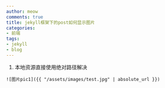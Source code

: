 ```yaml
---
author: meow
comments: true
title: jekyll框架下的post如何显示图片
categories:
- 前端
tags:
- jekyll
- blog
---
```


1. 本地资源直接使用绝对路径解决

```vue
![图片pic1]({{ "/assets/images/test.jpg" | absolute_url }})
```
